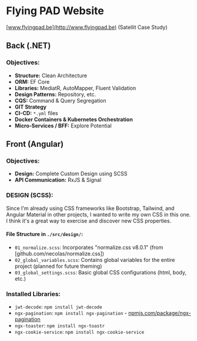 # Flying PAD Website

[www.flyingpad.be](http://www.flyingpad.be) (Satellit Case Study)

## Back (.NET)

### Objectives:
- **Structure:** Clean Architecture
- **ORM:** EF Core
- **Libraries:** MediatR, AutoMapper, Fluent Validation
- **Design Patterns:** Repository, etc.
- **CQS:** Command & Query Segregation
- **GIT Strategy**
- **CI-CD:** `*.yml` files
- **Docker Containers & Kubernetes Orchestration**
- **Micro-Services / BFF:** Explore Potential

## Front (Angular)

### Objectives:
- **Design:** Complete Custom Design using SCSS
- **API Communication:** RxJS & Signal

### DESIGN (SCSS):

Since I'm already using CSS frameworks like Bootstrap, Tailwind, and Angular Material in other projects, 
I wanted to write my own CSS in this one. I think it's a great way to exercise and discover new CSS properties.

#### File Structure in `./src/design/`:

- `01_normalize.scss`: Incorporates "normalize.css v8.0.1" (from [github.com/necolas/normalize.css])
- `02_global_variables.scss`: Contains global variables for the entire project (planned for future theming)
- `03_global_settings.scss`: Basic global CSS configurations (html, body, etc.)

### Installed Libraries:

- `jwt-decode`: `npm install jwt-decode`
- `ngx-pagination`: `npm install ngx-pagination` - [npmjs.com/package/ngx-pagination](https://www.npmjs.com/package/ngx-pagination)
- `ngx-toaster`: `npm install ngx-toastr`
- `ngx-cookie-service`: `npm install ngx-cookie-service`
